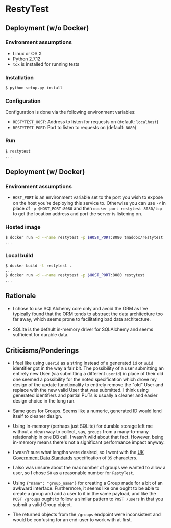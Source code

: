 # RestyTest

## Deployment (w/o Docker)

### Environment assumptions
* Linux or OS X
* Python 2.7.12
* `tox` is installed for running tests

### Installation

```bash
$ python setup.py install
```

### Configuration

Configuration is done via the following environment variables:

* `RESTYTEST_HOST`: Address to listen for requests on (default: `localhost`)
* `RESTYTEST_PORT`: Port to listen to requests on (default: `8080`)

### Run

```bash
$ restytest
...
```

## Deployment (w/ Docker)

### Environment assumptions

* `HOST_PORT` is an environment variable set to the port you wish to expose on
  the host you're deploying this service to. Otherwise you can use `-P` in place
  of `-p $HOST_PORT:8080` and then `docker port restytest 8080/tcp` to get the
  location address and port the server is listening on.

### Hosted image

```bash
$ docker run -d --name restytest -p $HOST_PORT:8080 tmaddox/restytest
...
```

### Local build

```bash
$ docker build -t restytest .
...
$ docker run -d --name restytest -p $HOST_PORT:8080 restytest
...
```

## Rationale

* I chose to use SQLAlchemy core only and avoid the ORM as I've typically found
  that the ORM tends to abstract the data architecture too far away, which seems
  prone to facilitating bad data architecture.

* SQLite is the default in-memory driver for SQLAlchemy and seems sufficient for
  durable data.

## Criticisms/Ponderings

* I feel like using `userid` as a string instead of a generated `id` or `uuid`
  identifier got in the way a fair bit. The possibility of a user
  submitting an entirely new User (via submitting a different `userid`) in place
  of their old one seemed a possibility for the noted specification which drove
  my design of the update functionality to entirely remove the "old" User and
  replace with the new valid User that was submitted. I think using generated
  identifiers and partial PUTs is usually a cleaner and easier design choice in
  the long run.

* Same goes for Groups. Seems like a numeric, generated ID would lend itself to
  cleaner design.

* Using in-memory (perhaps just SQLite) for durable storage left me without a
  clean way to collect, say, `groups` from a many-to-many relationship in one
  DB call. I wasn't wild about that fact. However, being in-memory means there's
  not a significant performance impact anyway.

* I wasn't sure what lengths were desired, so I went with the
  [UK Government Data Standards](http://webarchive.nationalarchives.gov.uk/20100407120701/http://cabinetoffice.gov.uk/govtalk/schemasstandards/e-gif/datastandards/person_information/person_name.aspx)
  specification of `35` characters.

* I also was unsure about the max number of groups we wanted to allow a user, so
  I chose `50` as a reasonable number for `RestyTest`.

* Using `{"name": "group_name"}` for creating a Group made for a bit of an
  awkward interface. Furthermore, it seems like one ought to be able to create
  a group and add a user to it in the same payload, and like the `POST /groups`
  ought to follow a similar pattern to `POST /users` in that you submit a valid
  Group object.

* The returned objects from the `/groups` endpoint were inconsistent and
  would be confusing for an end-user to work with at first.
